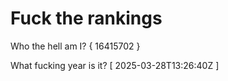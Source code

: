 # Fuck the rankings

Who the hell am I?
{ 16415702 }

What fucking year is it?
[ 2025-03-28T13:26:40Z ]
